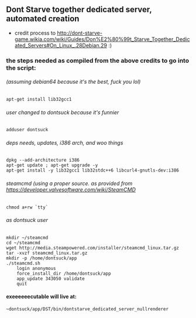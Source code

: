 ## Dont Starve together dedicated server, automated creation

+ credit process to http://dont-starve-game.wikia.com/wiki/Guides/Don%E2%80%99t_Starve_Together_Dedicated_Servers#On_Linux_.28Debian.29  :)

### the steps needed as compiled from the above credits to go into the script:
###### (assuming debian64 because it's the best, fuck you lol)
~~~~
apt-get install lib32gcc1
~~~~
###### user changed to dontsuck because it's funnier
~~~~
adduser dontsuck
~~~~
###### deps needs, updates, i386 arch, and woo things
~~~~
dpkg --add-architecture i386
apt-get update ; apt-get upgrade -y
apt-get install -y lib32gcc1 lib32stdc++6 libcurl4-gnutls-dev:i386
~~~~
###### steamcmd (using a proper source. as provided from https://developer.valvesoftware.com/wiki/SteamCMD
~~~~
chmod a+rw `tty`
~~~~
###### as dontsuck user
~~~~
mkdir ~/steamcmd
cd ~/steamcmd
wget http://media.steampowered.com/installer/steamcmd_linux.tar.gz
tar -xvzf steamcmd_linux.tar.gz
mkdir -p /home/dontsuck/app
./steamcmd.sh
    login anonymous
    force_install_dir /home/dontsuck/app
    app_update 343050 validate
    quit
~~~~
#### exeeeeeecutable will live at:
`~dontsuck/app/DST/bin/dontstarve_dedicated_server_nullrenderer`

